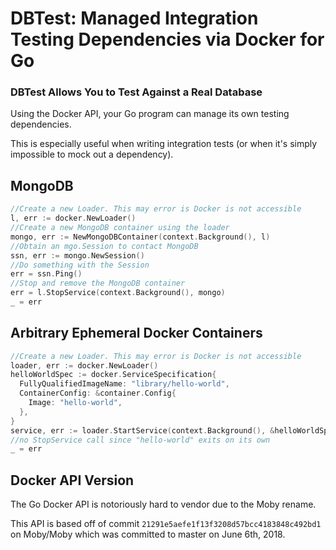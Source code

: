 # DBTest: Managed Integration Testing Dependencies via Docker for Go

### DBTest Allows You to Test Against a Real Database

Using the Docker API, your Go program can manage its own
testing dependencies.

This is especially useful when writing integration tests
(or when it's simply impossible to mock out a dependency).

## MongoDB

```go
//Create a new Loader. This may error is Docker is not accessible
l, err := docker.NewLoader()
//Create a new MongoDB container using the loader
mongo, err := NewMongoDBContainer(context.Background(), l)
//Obtain an mgo.Session to contact MongoDB
ssn, err := mongo.NewSession()
//Do something with the Session
err = ssn.Ping()
//Stop and remove the MongoDB container
err = l.StopService(context.Background(), mongo)
_ = err
```

## Arbitrary Ephemeral Docker Containers
```go
//Create a new Loader. This may error is Docker is not accessible
loader, err := docker.NewLoader()
helloWorldSpec := docker.ServiceSpecification{
  FullyQualifiedImageName: "library/hello-world",
  ContainerConfig: &container.Config{
    Image: "hello-world",
  },
}
service, err := loader.StartService(context.Background(), &helloWorldSpec)
//no StopService call since "hello-world" exits on its own
_ = err
```

## Docker API Version
The Go Docker API is notoriously hard to vendor due to the Moby rename.

This API is based off of commit `21291e5aefe1f13f3208d57bcc4183848c492bd1`
on Moby/Moby which was committed to master on June 6th, 2018.
